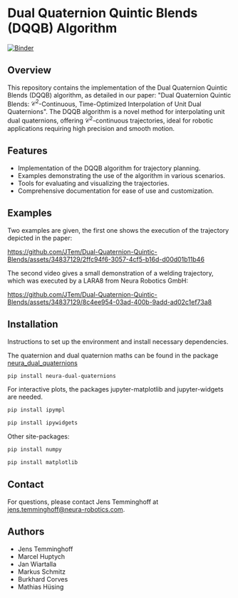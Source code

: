 # Dual Quaternion Quintic Blends (DQQB) Algorithm

[![Binder](https://mybinder.org/badge_logo.svg)](https://mybinder.org/v2/gh/JTem/Dual-Quaternion-Quintic-Blends/main?labpath=interpolator_example.ipynb)

## Overview
This repository contains the implementation of the Dual Quaternion Quintic Blends (DQQB) algorithm, as detailed in our paper: "Dual Quaternion Quintic Blends: $\mathcal{C}^2$-Continuous, Time-Optimized Interpolation of Unit Dual Quaternions". The DQQB algorithm is a novel method for interpolating unit dual quaternions, offering $\mathcal{C}^2$-continuous trajectories, ideal for robotic applications requiring high precision and smooth motion.




## Features
- Implementation of the DQQB algorithm for trajectory planning.
- Examples demonstrating the use of the algorithm in various scenarios.
- Tools for evaluating and visualizing the trajectories.
- Comprehensive documentation for ease of use and customization.

## Examples
Two examples are given, 
the first one shows the execution of the trajectory depicted in the paper:


https://github.com/JTem/Dual-Quaternion-Quintic-Blends/assets/34837129/2ffc94f6-3057-4cf5-b16d-d00d01b11b46



The second video gives a small demonstration of a welding trajectory, which was executed by a LARA8 from Neura Robotics GmbH:


https://github.com/JTem/Dual-Quaternion-Quintic-Blends/assets/34837129/8c4ee954-03ad-400b-9add-ad02c1ef73a8


## Installation
Instructions to set up the environment and install necessary dependencies.

The quaternion and dual quaternion maths can be found in the package [neura_dual_quaternions](https://github.com/JTem/neura_dual_quaternions)

```bash
pip install neura-dual-quaternions
```

For interactive plots, the packages jupyter-matplotlib and jupyter-widgets are needed.

```bash
pip install ipympl
```

```bash
pip install ipywidgets
```

Other site-packages:

```bash
pip install numpy
```

```bash
pip install matplotlib
```

## Contact

For questions, please contact Jens Temminghoff at jens.temminghoff@neura-robotics.com.

## Authors

- Jens Temminghoff
- Marcel Huptych
- Jan Wiartalla
- Markus Schmitz
- Burkhard Corves
- Mathias Hüsing



